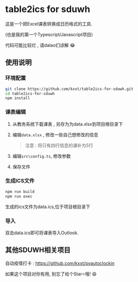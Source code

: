 # table2ics for sduwh

这是一个把Excel课表转换成日历格式的工具.

(也是我的第一个Typescript/Javascript项目)

代码可能比较烂 , 请dalao们谅解 :joy:

## 使用说明

### 环境配置

```bash
git clone https://github.com/kxxt/table2ics-for-sduwh.git
cd table2ics-for-sduwh
npm install
```

### 课表编辑

1. 从教务系统下载课表 , 另存为为data.xlsx到项目根目录下

2. 编辑`data.xlsx` , 修改一些自己想修改的信息

   > 注意 : 将只有四行信息的课补为5行

3. 编辑`src\config.ts`, 修改参数

4. 保存文件

### 生成ICS文件

```bash
npm run build
npm run exec
```

生成的ics文件为data.ics,位于项目根目录下

### 导入

双击data.ics即可将课表导入Outlook.

## 其他SDUWH相关项目

自动疫情打卡 : https://github.com/kxxt/pyautoclockin

如果这个项目对你有用, 别忘了给个Star:star:哦! :smile: